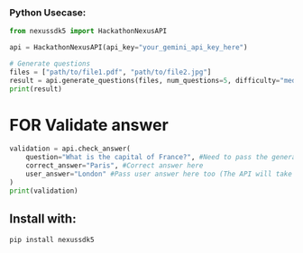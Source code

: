 ### Python Usecase:
```python
from nexussdk5 import HackathonNexusAPI

api = HackathonNexusAPI(api_key="your_gemini_api_key_here")

# Generate questions
files = ["path/to/file1.pdf", "path/to/file2.jpg"]
result = api.generate_questions(files, num_questions=5, difficulty="medium")
print(result)
```


# FOR Validate answer
```python
validation = api.check_answer(
    question="What is the capital of France?", #Need to pass the generated questions here 
    correct_answer="Paris", #Correct answer here
    user_answer="London" #Pass user answer here too (The API will take care of the rest)
)
print(validation)
```


## Install with:
```bash
pip install nexussdk5
```
